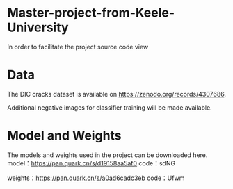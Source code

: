 # Master-project-from-Keele-University
In order to facilitate the project source code view


# Data
The DIC cracks dataset is available on https://zenodo.org/records/4307686.

Additional negative images for classifier training will be made available.

# Model and Weights
The models and weights used in the project can be downloaded here.
model：https://pan.quark.cn/s/d19158aa5af0
code：sdNG

weights：https://pan.quark.cn/s/a0ad6cadc3eb
code：Ufwm
